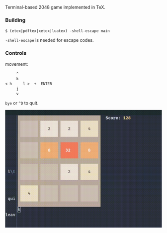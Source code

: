 Terminal-based 2048 game implemented in TeX.

### Building

```
$ (etex|pdftex|xetex|luatex) -shell-escape main
```

`-shell-escape` is needed for escape codes.

### Controls

movement:
```
     ^
     k
< h     l >  +  ENTER
     j
     v
```

`bye` or `^D` to quit.

![Demo](https://github.com/plante3/2048tex/blob/main/demo.gif)